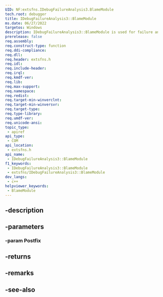 ```yaml
---
UID: NF:extsfns.IDebugFailureAnalysis3.BlameModule
tech.root: debugger
title: IDebugFailureAnalysis3::BlameModule
ms.date: 06/27/2022
targetos: Windows
description: IDebugFailureAnalysis3::BlameModule is used for failure analysis processing.
prerelease: false
req.assembly: 
req.construct-type: function
req.ddi-compliance: 
req.dll: 
req.header: extsfns.h
req.idl: 
req.include-header: 
req.irql: 
req.kmdf-ver: 
req.lib: 
req.max-support: 
req.namespace: 
req.redist: 
req.target-min-winverclnt: 
req.target-min-winversvr: 
req.target-type: 
req.type-library: 
req.umdf-ver: 
req.unicode-ansi: 
topic_type:
 - apiref
api_type:
 - COM
api_location:
 - extsfns.h
api_name:
 - IDebugFailureAnalysis3::BlameModule
f1_keywords:
 - IDebugFailureAnalysis3::BlameModule
 - extsfns/IDebugFailureAnalysis3::BlameModule
dev_langs:
 - c++
helpviewer_keywords:
 - BlameModule
---
```


## -description

## -parameters

### -param Postfix

## -returns

## -remarks

## -see-also

